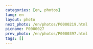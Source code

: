 ```yaml
---
categories: [en, photos]
lang: en
layout: photo
next_photo: /en/photos/P0000219.html
picname: P0000027
prev_photo: /en/photos/P0000397.html
tags: []
---
```

